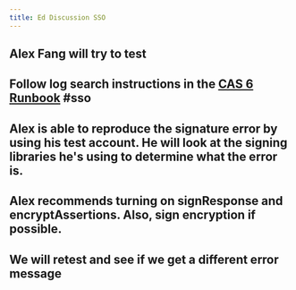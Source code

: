```yaml
---
title: Ed Discussion SSO
---
```


## Alex Fang will try to test

## Follow log search instructions in the [CAS 6 Runbook](http://iamweb1.iam.gatech.edu/docs/internal/runbooks/cas6) #sso
## Alex is able to reproduce the signature error by using his test account.  He will look at the signing libraries he's using to determine what the error is.
## Alex recommends turning on signResponse and encryptAssertions.  Also, sign encryption if possible.
## We will retest and see if we get a different error message
##
